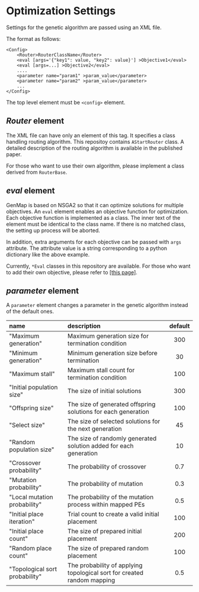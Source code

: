 # Optimization Settings
Settings for the genetic algorithm are passed using an XML file.

The format as follows:

```
<Config>
	<Router>RouterClassName</Router>
	<eval [args='{"key1": value, "key2": value}'] >Objective1</eval>
	<eval [args=...] >Objective2</eval>
	....
	<parameter name="param1" >param_value</parameter>
	<parameter name="param2" >param_value</parameter>
	...
</Config>
```

The top level element must be `<config>` element.

## *Router* element
The XML file can have only an element of this tag. It specifies a class handling routing algorithm. This repositoy contains `AStartRouter` class. A detailed description of the routing algorithm is available in the published paper.

For those who want to use their own algorithm, please implement a class derived from `RouterBase`.

## *eval* element
GenMap is based on NSGA2 so that it can optimize solutions for multiple objectives.
An `eval` element enables an objective function for optimization.
Each objective function is implemented as a class.
The inner text of the element must be identical to the class name.
If there is no matched class, the setting up process will be aborted.

In addition, extra arguments for each objective can be passed with `args` attribute.
The attribute value is a string corresponding to a python dictionary like the above example.

Currently, `*Eval` classes in this repository are available.
For those who want to add their own objective, please refer to [[this page]](./add_objective.md).


## *parameter* element
A `parameter` element changes a parameter in the genetic algorithm instead of the default ones.

|name|description| default|
|:----|:----|:----:|
|"Maximum generation"|Maximum generation size for termination condition|300|
|"Minimum generation"|Minimum generation size before termination|30|
|"Maximum stall"|Maximum stall count for termination condition|100|
|"Initial population size"|The size of initial solutions|300|
|"Offspring size"|The size of generated offspring solutions for each generation|100|
|"Select size"|The size of selected solutions for the next generation|45|
|"Random population size"|The size of randomly generated solution added for each generation|10|
|"Crossover probability"|The probability of crossover|0.7|
|"Mutation probability"|The probability of mutation|0.3|
|"Local mutation probability"|The probability of the mutation process within mapped PEs|0.5|
|"Initial place iteration"|Trial count to create a valid initial placement|100|
|"Initial place count"|The size of prepared initial placement|200|
|"Random place count"|The size of prepared random placement|100|
|"Topological sort probability"|The probability of applying topological sort for created random mapping |0.5|


